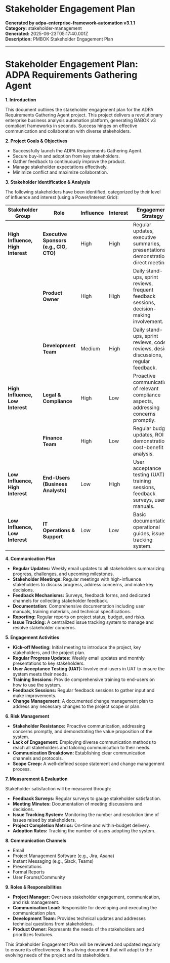 # Stakeholder Engagement Plan

**Generated by adpa-enterprise-framework-automation v3.1.1**  
**Category:** stakeholder-management  
**Generated:** 2025-06-23T05:17:40.001Z  
**Description:** PMBOK Stakeholder Engagement Plan

---

# Stakeholder Engagement Plan: ADPA Requirements Gathering Agent

**1. Introduction**

This document outlines the stakeholder engagement plan for the ADPA Requirements Gathering Agent project.  This project delivers a revolutionary enterprise business analysis automation platform, generating BABOK v3 compliant frameworks in seconds.  Success hinges on effective communication and collaboration with diverse stakeholders.

**2. Project Goals & Objectives**

* Successfully launch the ADPA Requirements Gathering Agent.
* Secure buy-in and adoption from key stakeholders.
* Gather feedback to continuously improve the product.
* Manage stakeholder expectations effectively.
* Minimize conflict and maximize collaboration.

**3. Stakeholder Identification & Analysis**

The following stakeholders have been identified, categorized by their level of influence and interest (using a Power/Interest Grid):

| Stakeholder Group             | Role                                      | Influence | Interest | Engagement Strategy                                                                 | Communication Method |
|---------------------------------|-------------------------------------------|------------|-----------|------------------------------------------------------------------------------------|----------------------|
| **High Influence, High Interest** | **Executive Sponsors (e.g., CIO, CTO)** | High       | High      | Regular updates, executive summaries, presentations, demonstrations, direct meetings. | Presentations, Emails, 1:1 Meetings |
|                                 | **Product Owner**                         | High       | High      | Daily stand-ups, sprint reviews, frequent feedback sessions, decision-making involvement.| Daily Stand-ups, Email, Chat |
|                                 | **Development Team**                      | Medium     | High      | Daily stand-ups, sprint reviews, code reviews, design discussions, regular feedback.| Stand-ups, Code Reviews, Email, Chat |
| **High Influence, Low Interest** | **Legal & Compliance**                    | High       | Low       | Proactive communication of relevant compliance aspects, addressing concerns promptly.| Emails, Formal Reports |
|                                 | **Finance Team**                          | High       | Low       | Regular budget updates, ROI demonstrations, cost-benefit analysis.                 | Reports, Presentations |
| **Low Influence, High Interest** | **End-Users (Business Analysts)**       | Low        | High      | User acceptance testing (UAT), training sessions, feedback surveys, user manuals.| UAT, Training Sessions, Surveys, Manuals |
| **Low Influence, Low Interest** | **IT Operations & Support**               | Low        | Low       | Basic documentation, operational guides, issue tracking system.                    | Documentation, Issue Tracking System |


**4. Communication Plan**

* **Regular Updates:** Weekly email updates to all stakeholders summarizing progress, challenges, and upcoming milestones.
* **Stakeholder Meetings:**  Regular meetings with high-influence stakeholders to discuss progress, address concerns, and make key decisions.
* **Feedback Mechanisms:**  Surveys, feedback forms, and dedicated channels for collecting stakeholder feedback.
* **Documentation:**  Comprehensive documentation including user manuals, training materials, and technical specifications.
* **Reporting:**  Regular reports on project status, budget, and risks.
* **Issue Tracking:**  A centralized issue tracking system to manage and resolve stakeholder concerns.

**5. Engagement Activities**

* **Kick-off Meeting:**  Initial meeting to introduce the project, key stakeholders, and the project plan.
* **Regular Progress Updates:**  Weekly email updates and monthly presentations to key stakeholders.
* **User Acceptance Testing (UAT):**  Involve end-users in UAT to ensure the system meets their needs.
* **Training Sessions:**  Provide comprehensive training to end-users on how to use the system.
* **Feedback Sessions:**  Regular feedback sessions to gather input and make improvements.
* **Change Management:**  A documented change management plan to address any necessary changes to the project scope or plan.


**6. Risk Management**

* **Stakeholder Resistance:**  Proactive communication, addressing concerns promptly, and demonstrating the value proposition of the system.
* **Lack of Engagement:**  Employing diverse communication methods to reach all stakeholders and tailoring communication to their needs.
* **Communication Breakdown:**  Establishing clear communication channels and protocols.
* **Scope Creep:**  A well-defined scope statement and change management process.

**7. Measurement & Evaluation**

Stakeholder satisfaction will be measured through:

* **Feedback Surveys:**  Regular surveys to gauge stakeholder satisfaction.
* **Meeting Minutes:**  Documentation of meeting discussions and decisions.
* **Issue Tracking System:**  Monitoring the number and resolution time of issues raised by stakeholders.
* **Project Completion Metrics:** On-time and within-budget delivery.
* **Adoption Rates:** Tracking the number of users adopting the system.

**8. Communication Channels**

* Email
* Project Management Software (e.g., Jira, Asana)
* Instant Messaging (e.g., Slack, Teams)
* Presentations
* Formal Reports
* User Forums/Community


**9. Roles & Responsibilities**

* **Project Manager:** Oversees stakeholder engagement, communication, and risk management.
* **Communication Lead:** Responsible for developing and executing the communication plan.
* **Development Team:**  Provides technical updates and addresses technical questions from stakeholders.
* **Product Owner:**  Represents the needs of the stakeholders and prioritizes features.


This Stakeholder Engagement Plan will be reviewed and updated regularly to ensure its effectiveness.  It is a living document that will adapt to the evolving needs of the project and its stakeholders.
